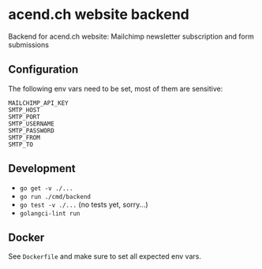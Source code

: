# acend.ch website backend

Backend for acend.ch website: Mailchimp newsletter subscription and form submissions

## Configuration

The following env vars need to be set, most of them are sensitive:

```
MAILCHIMP_API_KEY
SMTP_HOST
SMTP_PORT
SMTP_USERNAME
SMTP_PASSWORD
SMTP_FROM
SMTP_TO
```

## Development

* `go get -v ./...`
* `go run ./cmd/backend`
* `go test -v ./...` (no tests yet, sorry...)
* `golangci-lint run`

## Docker

See `Dockerfile` and make sure to set all expected env vars.
